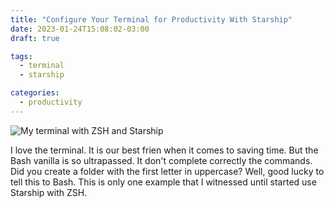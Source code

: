 ```yaml
---
title: "Configure Your Terminal for Productivity With Starship"
date: 2023-01-24T15:08:02-03:00
draft: true

tags:
  - terminal
  - starship

categories:
  - productivity
---
```


![My terminal with ZSH and Starship](/images/my-terminal.png)

I love the terminal. It is our best frien when it comes to saving time. But the Bash vanilla is so ultrapassed. It don't complete correctly the commands. Did you create a folder with the first letter in uppercase? Well, good lucky to tell this to Bash. This is only one example that I witnessed until started use Starship with ZSH.
